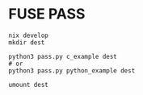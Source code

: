 # FUSE PASS

```
nix develop
mkdir dest

python3 pass.py c_example dest
# or
python3 pass.py python_example dest

umount dest
```
